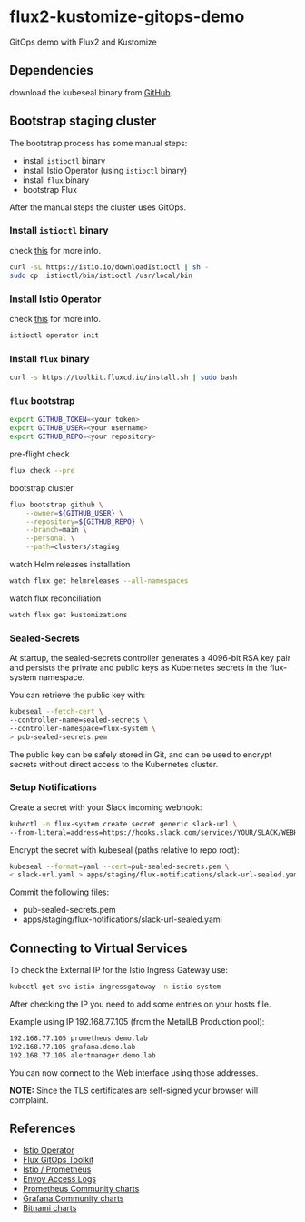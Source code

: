 # flux2-kustomize-gitops-demo

GitOps demo with Flux2 and Kustomize

## Dependencies

download the kubeseal binary from [GitHub](https://github.com/bitnami-labs/sealed-secrets/releases).

## Bootstrap staging cluster

The bootstrap process has some manual steps:

* install `istioctl` binary
* install Istio Operator (using `istioctl` binary)
* install `flux` binary
* bootstrap Flux

After the manual steps the cluster uses GitOps.

### Install `istioctl` binary

check [this](https://istio.io/latest/docs/ops/diagnostic-tools/istioctl/) for more info.

```bash
curl -sL https://istio.io/downloadIstioctl | sh -
sudo cp .istioctl/bin/istioctl /usr/local/bin
```

### Install Istio Operator

check [this](https://istio.io/latest/docs/setup/install/operator/) for more info.

```bash
istioctl operator init
```

### Install `flux` binary

```bash
curl -s https://toolkit.fluxcd.io/install.sh | sudo bash
```

### `flux` bootstrap

```bash
export GITHUB_TOKEN=<your token>
export GITHUB_USER=<your username>
export GITHUB_REPO=<your repository>
```

pre-flight check

```bash
flux check --pre
```

bootstrap cluster

```bash
flux bootstrap github \
    --owner=${GITHUB_USER} \
    --repository=${GITHUB_REPO} \
    --branch=main \
    --personal \
    --path=clusters/staging
```

watch Helm releases installation

```bash
watch flux get helmreleases --all-namespaces
```

watch flux reconciliation

```bash
watch flux get kustomizations
```

### Sealed-Secrets

At startup, the sealed-secrets controller generates a 4096-bit RSA key pair and
persists the private and public keys as Kubernetes secrets in the flux-system namespace.

You can retrieve the public key with:

```bash
kubeseal --fetch-cert \
--controller-name=sealed-secrets \
--controller-namespace=flux-system \
> pub-sealed-secrets.pem
```

The public key can be safely stored in Git, and can be used to encrypt secrets
without direct access to the Kubernetes cluster.

### Setup Notifications

Create a secret with your Slack incoming webhook:

```bash
kubectl -n flux-system create secret generic slack-url \
--from-literal=address=https://hooks.slack.com/services/YOUR/SLACK/WEBHOOK
```

Encrypt the secret with kubeseal (paths relative to repo root):

```bash
kubeseal --format=yaml --cert=pub-sealed-secrets.pem \
< slack-url.yaml > apps/staging/flux-notifications/slack-url-sealed.yaml
```

Commit the following files:

* pub-sealed-secrets.pem
* apps/staging/flux-notifications/slack-url-sealed.yaml

## Connecting to Virtual Services

To check the External IP for the Istio Ingress Gateway use:

```bash
kubectl get svc istio-ingressgateway -n istio-system
```

After checking the IP you need to add some entries on your hosts file.

Example using IP 192.168.77.105 (from the MetalLB Production pool):

```bash
192.168.77.105 prometheus.demo.lab
192.168.77.105 grafana.demo.lab
192.168.77.105 alertmanager.demo.lab
```

You can now connect to the Web interface using those addresses.

**NOTE:** Since the TLS certificates are self-signed your browser will complaint.

## References

* [Istio Operator](https://istio.io/latest/docs/setup/install/operator/)
* [Flux GitOps Toolkit](https://toolkit.fluxcd.io/)
* [Istio / Prometheus](https://istio.io/latest/docs/ops/integrations/prometheus/)
* [Envoy Access Logs](https://istio.io/latest/docs/tasks/observability/logs/access-log/)
* [Prometheus Community charts](https://github.com/prometheus-community/helm-charts)
* [Grafana Community charts](https://github.com/grafana/helm-charts)
* [Bitnami charts](https://github.com/bitnami/charts)
